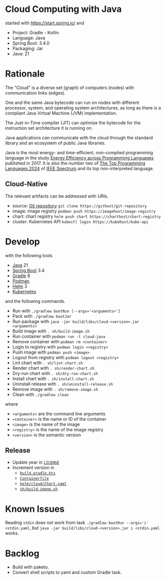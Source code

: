 # Cloud Computing with Java

started with https://start.spring.io/ and

- Project: Gradle - Kotlin
- Language: Java
- Spring Boot: 3.4.0
- Packaging: Jar
- Java: 21

# Rationale

The "Cloud" is a diverse set (graph) of computers (nodes)
with communication links (edges).

One and the same Java bytecode can run on nodes with different processor,
system, and operating system architectures,
as long as there is a compliant Java Virtual Machine (JVM) implementation.

The Just-in-Time compiler (JIT) can optimize the bytecode for the instruction set architecture it is running on.

Java applications can communicate with the cloud through the standard library
and an ecosystem of public Java libraries.

Java is the most energy- and time-efficient, non-compiled programming language
in the study [Energy Efficiency across Programming Languages](https://sites.google.com/view/energy-efficiency-languages)
published in 2017.
It is also the number two of [The Top Programming Languages 2024](https://spectrum.ieee.org/top-programming-languages-2024)
of [IEEE Spectrum](https://spectrum.ieee.org/)
and its top non-interpreted language.

## Cloud-Native

The relevant artifacts can be addressed with URIs.

- source: [Git repository](https://git-scm.com/book/en/v2/Git-on-the-Server-The-Protocols)
  `git clone https://githost/git-repository`
- image: image registry `podman push https://imagehost/image-registry`
- chart: chart registry `helm push chart https://charthost/chart-registry`
- cluster: Kubernetes API `kubectl login https://kubehost/kube-api`

# Develop

with the following tools

- [Java](https://adoptium.net/installation/) 21
- [Spring Boot](https://docs.spring.io/spring-boot/system-requirements.html) 3.4
- [Gradle](https://docs.gradle.org/current/userguide/installation.html) 8
- [Podman](https://podman.io/docs/installation)
- [Helm](https://helm.sh/docs/intro/install/) 3
- [Kubernetes](https://kubernetes.io/docs/setup/)

and the following commands.

- Run with `./gradlew bootRun [--args='<arguments>']`
- Pack with `./gradlew bootJar`
- Run package with `java -jar build/libs/cloud-<version>.jar <arguments>`
- Build image with `. sh/build-image.sh`
- Run container with `podman run -t cloud-java`
- Remove container with `podman rm <container>`
- Login to registry with `podman login <registry>`
- Push image with `podman push <image>`
- Logout from registry with `podman logout <registry>`
- Lint chart with `. sh/lint-chart.sh`
- Render chart with `. sh/render-chart.sh`
- Dry-run chart with `. sh/dry-run-chart.sh`
- Install chart with `. sh/install-chart.sh`
- Uninstall release with `. sh/uninstall-release.sh`
- Remove image with `. sh/remove-image.sh`
- Clean with `./gradlew clean`

where
- `<arguments>` are the command line arguments
- `<container>` is the name or ID of the container
- `<image>` is the name of the image
- `<registry>` is the name of the image registry
- `<version>` is the semantic version

## Release

- Update year in [`LICENSE`](LICENSE)
- Increment version in
  - [`build.gradle.kts`](build.gradle.kts)
  - [`Containerfile`](Containerfile)
  - [`helm/cloud/Chart.yaml`](helm/cloud/Chart.yaml)
  - [`sh/build-image.sh`](sh/build-image.sh)

# Known Issues

Reading `stdin` does not work from task `./gradlew bootRun --args='i' <stdin.yaml`,
but `java -jar build/libs/cloud-<version>.jar i <stdin.yaml` works.

# Backlog

- Build with paketo.
- Convert shell scripts to yaml and custom Gradle task.

